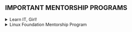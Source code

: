 ## IMPORTANT MENTORSHIP PROGRAMS

<details>
<summary>Learn IT, Girl!</summary>
<br>
Details - "Learn IT, Girl" is an international mentorship program that helps women learn a new programming language by doing an awesome project!<br>
Each accepted mentee gets a mentor to help them through discovering their new language and coding their great project. During 3 months, the mentee will work on their code on GitHub to be able to show their amazing great in the end to the rest of the "Learn IT, Girl" community" <br><br>
Website - <br>https://www.learnitgirl.com/<br>
<br>
Eligibility - <br>
*
*
*
<br>
<br>
Application Date- <br>
  
  
<br>
Program Duration - <br>

March to June (as per 4th edition of this program)
<br>

Application Steps- <br>
<br>
Resources for Preparation  - 
<br>


* https://medium.com/learn-it-girl/learn-it-girl-my-experience-with-a-mentorship-program-for-women-f30b0c4721b5<br>

<br>
</details>

<details>
<summary>Linux Foundation Mentorship Program</summary>
<br>
Details -  <br>
The Linux Foundation Mentorship Program is designed to help developers — many of whom are first-time open source contributors — with necessary skills and resources to learn, experiment, and contribute effectively to open source communities.<br>
By participating in a mentorship program, mentees have the opportunity to learn from experienced open source contributors as a segue to get internship and job opportunities upon graduation.
<br><br>
Website - <br>https://www.linuxfoundation.org/en/about/diversity-inclusivity/mentorship/<br>
<br>
Eligibility - <br>
*
*
*
<br>
<br>
Application Date- <br>
<br>
  
**Spring Term: March 1st – May 31st**
<br>
* mentorships available on LFX Mentorship: Jan 15th, 2021<br>
* applications open: Jan 15th – Feb 12th (4 weeks)<br>

<br>

**Summer Term: June 1st – August 31st**
<br>
* mentorships available on LFX Mentorship: April 15th, 2021 <br>
* applications open: April 15th – May 14th (4 weeks) <br>
<br>

**Fall Term: September 1st – Nov 30th**

* mentorships available on LFX Mentorship: July 15th, 2021 <br>
* applications open: July 15th – August 12th (4 weeks) <br>
<br>
Application Steps- <br>
<br>
Resources for Preparation  - 
<br>
</details>


